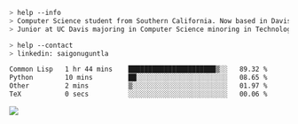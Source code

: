 ````bash
> help --info
> Computer Science student from Southern California. Now based in Davis, CA.
> Junior at UC Davis majoring in Computer Science minoring in Technology Management.
````

````bash
> help --contact
> linkedin: saigonuguntla
````

<!--START_SECTION:waka-->

```txt
Common Lisp   1 hr 44 mins    ██████████████████████▒░░   89.32 %
Python        10 mins         ██░░░░░░░░░░░░░░░░░░░░░░░   08.65 %
Other         2 mins          ▒░░░░░░░░░░░░░░░░░░░░░░░░   01.97 %
TeX           0 secs          ░░░░░░░░░░░░░░░░░░░░░░░░░   00.06 %
```

<!--END_SECTION:waka-->

![](https://komarev.com/ghpvc/?username=saigonu&color=6A8AFF)